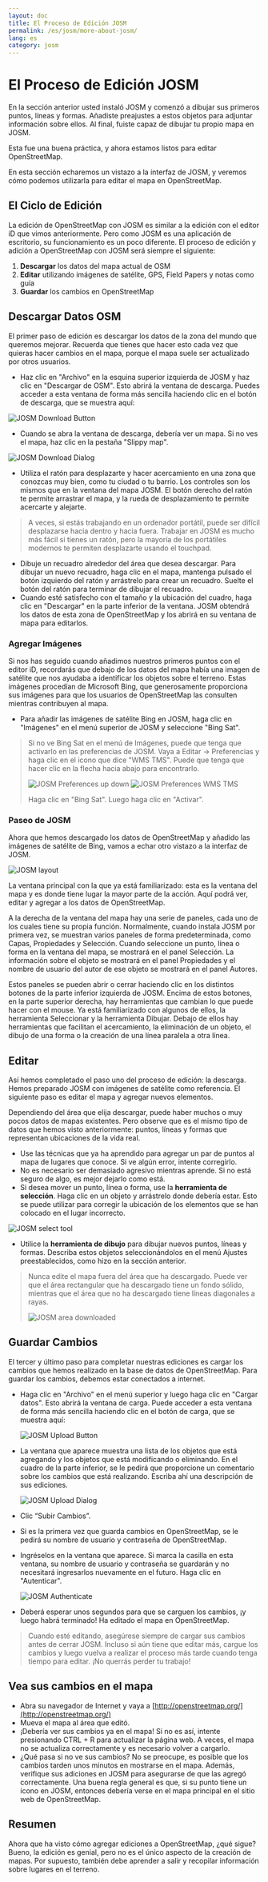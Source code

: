 ```yaml
---
layout: doc
title: El Proceso de Edición JOSM
permalink: /es/josm/more-about-josm/
lang: es
category: josm
---
```


El Proceso de Edición JOSM
========================


En la sección anterior usted instaló JOSM y comenzó a dibujar sus primeros puntos, líneas y formas. Añadiste preajustes a estos objetos para adjuntar información sobre ellos. Al final, fuiste capaz de dibujar tu propio mapa en JOSM.

Esta fue una buena práctica, y ahora estamos listos para editar OpenStreetMap.

En esta sección echaremos un vistazo a la interfaz de JOSM, y veremos cómo podemos utilizarla para editar el mapa en OpenStreetMap.

El Ciclo de Edición
---------------------
La edición de OpenStreetMap con JOSM es similar a la edición con el editor iD que vimos anteriormente. Pero como JOSM es una aplicación de escritorio, su funcionamiento es un poco diferente. El proceso de edición y adición a OpenStreetMap con JOSM será siempre el siguiente:

1. **Descargar** los datos del mapa actual de OSM
2. **Editar** utilizando imágenes de satélite, GPS, Field Papers y notas como guía
3. **Guardar** los cambios en OpenStreetMap

Descargar Datos OSM
--------------------
El primer paso de edición es descargar los datos de la zona del mundo que queremos mejorar. Recuerda que tienes que hacer esto cada vez que quieras hacer cambios en el mapa, porque el mapa suele ser actualizado por otros usuarios.

- Haz clic en "Archivo" en la esquina superior izquierda de JOSM y haz clic en "Descargar de OSM". Esto abrirá la ventana de descarga. Puedes acceder a esta ventana de forma más sencilla haciendo clic en el botón de descarga, que se muestra aquí:

![JOSM Download Button][]

- Cuando se abra la ventana de descarga, debería ver un mapa. Si no ves el mapa, haz clic en la pestaña "Slippy map".

![JOSM Download Dialog][]

- Utiliza el ratón para desplazarte y hacer acercamiento en una zona que conozcas muy bien, como tu ciudad o tu barrio. Los controles son los mismos que en la ventana del mapa JOSM. El botón derecho del ratón te permite arrastrar el mapa, y la rueda de desplazamiento te permite acercarte y alejarte.

> A veces, si estás trabajando en un ordenador portátil, puede ser difícil desplazarse hacia dentro y hacia fuera. Trabajar en JOSM es mucho más fácil si tienes un ratón, pero la mayoría de los portátiles modernos te permiten desplazarte usando el touchpad.

- Dibuje un recuadro alrededor del área que desea descargar. Para dibujar un nuevo recuadro, haga clic en el mapa, mantenga pulsado el botón izquierdo del ratón y arrástrelo para crear un recuadro. Suelte el botón del ratón para terminar de dibujar el recuadro.
- Cuando esté satisfecho con el tamaño y la ubicación del cuadro, haga clic en "Descargar" en la parte inferior de la ventana. JOSM obtendrá los datos de esta zona de OpenStreetMap y los abrirá en su ventana de mapa para editarlos.

### Agregar Imágenes
Si nos has seguido cuando añadimos nuestros primeros puntos con el editor iD, recordarás que debajo de los datos del mapa había una imagen de satélite que nos ayudaba a identificar los objetos sobre el terreno. Estas imágenes procedían de Microsoft Bing, que generosamente proporciona sus imágenes para que los usuarios de OpenStreetMap las consulten mientras contribuyen al mapa.

- Para añadir las imágenes de satélite Bing en JOSM, haga clic en "Imágenes" en el menú superior de JOSM y seleccione "Bing Sat".

> Si no ve Bing Sat en el menú de Imágenes, puede que tenga que activarlo en las preferencias de JOSM. Vaya a Editar -> Preferencias y haga clic en el icono que dice "WMS TMS". Puede que tenga que hacer clic en la flecha hacia abajo para encontrarlo.
>
> ![JOSM Preferences up down][]
> ![JOSM Preferences WMS TMS][]
>
> Haga clic en "Bing Sat". Luego haga clic en "Activar". 


### Paseo de JOSM
Ahora que hemos descargado los datos de OpenStreetMap y añadido las imágenes de satélite de Bing, vamos a echar otro vistazo a la interfaz de JOSM.

![JOSM layout][]

La ventana principal con la que ya está familiarizado: esta es la ventana del mapa y es donde tiene lugar la mayor parte de la acción. Aquí podrá ver, editar y agregar a los datos de OpenStreetMap. 

A la derecha de la ventana del mapa hay una serie de paneles, cada uno de los cuales tiene su propia función. Normalmente, cuando instala JOSM por primera vez, se muestran varios paneles de forma predeterminada, como Capas, Propiedades y Selección. Cuando seleccione un punto, línea o forma en la ventana del mapa, se mostrará en el panel Selección. La información sobre el objeto se mostrará en el panel Propiedades y el nombre de usuario del autor de ese objeto se mostrará en el panel Autores. 

Estos paneles se pueden abrir o cerrar haciendo clic en los distintos botones de la parte inferior izquierda de JOSM. Encima de estos botones, en la parte superior derecha, hay herramientas que cambian lo que puede hacer con el mouse. Ya está familiarizado con algunos de ellos, la herramienta Seleccionar y la herramienta Dibujar. Debajo de ellos hay herramientas que facilitan el acercamiento, la eliminación de un objeto, el dibujo de una forma o la creación de una línea paralela a otra línea. 


Editar
----
Así hemos completado el paso uno del proceso de edición: la descarga. Hemos preparado JOSM con imágenes de satélite como referencia. El siguiente paso es editar el mapa y agregar nuevos elementos. 

Dependiendo del área que elija descargar, puede haber muchos o muy pocos datos de mapas existentes. Pero observe que es el mismo tipo de datos que hemos visto anteriormente: puntos, líneas y formas que representan ubicaciones de la vida real. 

- Use las técnicas que ya ha aprendido para agregar un par de puntos al mapa de lugares que conoce. Si ve algún error, intente corregirlo. 
- No es necesario ser demasiado agresivo mientras aprende. Si no está seguro de algo, es mejor dejarlo como está. 
- Si desea mover un punto, línea o forma, use la **herramienta de selección**. Haga clic en un objeto y arrástrelo donde debería estar. Esto se puede utilizar para corregir la ubicación de los elementos que se han colocado en el lugar incorrecto. 

![JOSM select tool][]

- Utilice la **herramienta de dibujo** para dibujar nuevos puntos, líneas y formas. Describa estos objetos seleccionándolos en el menú Ajustes preestablecidos, como hizo en la sección anterior. 

> Nunca edite el mapa fuera del área que ha descargado. Puede ver que el área rectangular que ha descargado tiene un fondo sólido, mientras que el área que no ha descargado tiene líneas diagonales a rayas. 
>
> ![JOSM area downloaded][]

Guardar Cambios
--------------
El tercer y último paso para completar nuestras ediciones es cargar los cambios que hemos realizado en la base de datos de OpenStreetMap. Para guardar los cambios, debemos estar conectados a internet. 

- Haga clic en "Archivo" en el menú superior y luego haga clic en "Cargar datos". Esto abrirá la ventana de carga. Puede acceder a esta ventana de forma más sencilla haciendo clic en el botón de carga, que se muestra aquí: 

    ![JOSM Upload Button][]

- La ventana que aparece muestra una lista de los objetos que está agregando y los objetos que está modificando o eliminando. En el cuadro de la parte inferior, se le pedirá que proporcione un comentario sobre los cambios que está realizando. Escriba ahí una descripción de sus ediciones. 

    ![JOSM Upload Dialog][]

-   Clic “Subir Cambios”.

- Si es la primera vez que guarda cambios en OpenStreetMap, se le pedirá su nombre de usuario y contraseña de OpenStreetMap. 
- Ingréselos en la ventana que aparece. Si marca la casilla en esta ventana, su nombre de usuario y contraseña se guardarán y no necesitará ingresarlos nuevamente en el futuro. Haga clic en "Autenticar". 

    ![JOSM Authenticate][]

- Deberá esperar unos segundos para que se carguen los cambios, ¡y luego habrá terminado! Ha editado el mapa en OpenStreetMap. 

> Cuando esté editando, asegúrese siempre de cargar sus cambios antes de cerrar JOSM. Incluso si aún tiene que editar más, cargue los cambios y luego vuelva a realizar el proceso más tarde cuando tenga tiempo para editar. ¡No querrás perder tu trabajo! 

Vea sus cambios en el mapa
---------------------------
- Abra su navegador de Internet y vaya a [http://openstreetmap.org/](http://openstreetmap.org/) 
- Mueva el mapa al área que editó. 
- ¡Debería ver sus cambios ya en el mapa! Si no es así, intente presionando CTRL + R para actualizar la página web. A veces, el mapa no se actualiza correctamente y es necesario volver a cargarlo. 
- ¿Qué pasa si no ve sus cambios? No se preocupe, es posible que los cambios tarden unos minutos en mostrarse en el mapa. Además, verifique sus adiciones en JOSM para asegurarse de que las agregó correctamente. Una buena regla general es que, si su punto tiene un ícono en JOSM, entonces debería verse en el mapa principal en el sitio web de OpenStreetMap. 

Resumen
-------
Ahora que ha visto cómo agregar ediciones a OpenStreetMap, ¿qué sigue? Bueno, la edición es genial, pero no es el único aspecto de la creación de mapas. Por supuesto, también debe aprender a salir y recopilar información sobre lugares en el terreno. 


[JOSM Download Button]: /images/josm/josm_download-button.png
[JOSM Download Dialog]: /images/josm/josm_download-dialog.png
[JOSM Preferences up down]: /images/josm/josm_preferences-up-down.png
[JOSM Preferences WMS TMS]: /images/josm/josm_preferences-wms-tms.png
[JOSM layout]: /images/josm/josm_layout.png
[JOSM select tool]: /images/josm/josm_select-tool.png
[JOSM area downloaded]: /images/josm/josm_area-downloaded.png
[JOSM Upload Button]: /images/josm/josm_upload-button.png
[JOSM Upload Dialog]: /images/josm/josm_upload-dialog.png
[JOSM Authenticate]: /images/josm/josm_authenticate.png
